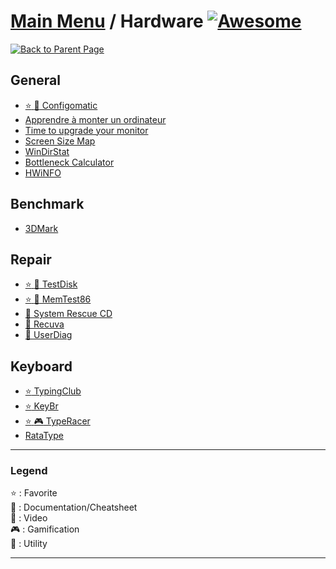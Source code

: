 # [Main Menu](../README.md) / Hardware [![Awesome](https://awesome.re/badge-flat.svg)](https://awesome.re)

[![Back to Parent Page](https://img.shields.io/badge/-Back_to_Parent_Page-blue?style=for-the-badge)](../README.md)

## General
- [:star: :wrench: Configomatic](https://www.topachat.com/pages/configomatic.php)
- [Apprendre à monter un ordinateur](https://zestedesavoir.com/tutoriels/613/apprenez-a-monter-votre-ordinateur/)
- [Time to upgrade your monitor](https://tonsky.me/blog/monitors/)
- [Screen Size Map](https://www.screensizemap.com/)
- [WinDirStat](https://windirstat.net)
- [Bottleneck Calculator](https://pc-builds.com/fr/bottleneck-calculator/)
- [HWiNFO](https://www.hwinfo.com/download/)

## Benchmark
- [3DMark](https://store.steampowered.com/app/223850/3DMark/)

## Repair
- [:star: :wrench: TestDisk](https://www.cgsecurity.org/wiki/TestDisk_Etape_par_Etape)
- [:star: :wrench: MemTest86](https://www.memtest86.com)
- [:wrench: System Rescue CD](https://www.system-rescue-cd.org/)
- [:wrench: Recuva](https://www.ccleaner.com/recuva)
- [:wrench: UserDiag](https://userdiag.com/)

## Keyboard
- [:star: TypingClub](https://www.typingclub.com/)
- [:star: KeyBr](https://www.keybr.com)
- [:star: :video_game: TypeRacer](https://play.typeracer.com)
- [RataType](https://www.ratatype.fr)

---

### Legend
:star: : Favorite\
:book: : Documentation/Cheatsheet\
:movie_camera: : Video\
:video_game: : Gamification\
:wrench: : Utility

---
